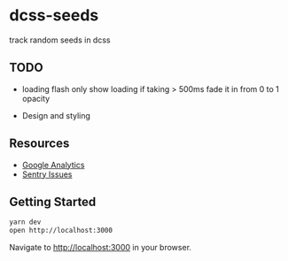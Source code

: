 
# dcss-seeds
track random seeds in dcss

## TODO

- loading flash
  only show loading if taking > 500ms
  fade it in from 0 to 1 opacity

- Design and styling

## Resources

- [Google Analytics](https://analytics.google.com/analytics/web/#/a106090287w244212901p227276709/admin)
- [Sentry Issues](https://sentry.io/organizations/dcss/issues/?project=5403737&statsPeriod=14d)

## Getting Started

```bash
yarn dev
open http://localhost:3000
```

Navigate to [http://localhost:3000](http://localhost:3000) in your browser.
